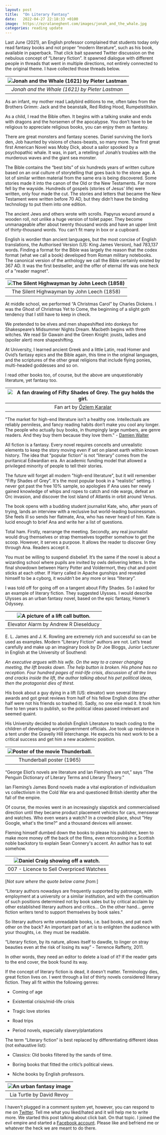 ```yaml
---
layout: post
title:  "On Literary Fantasy"
date:   2022-04-27 22:18:33 +0100
image:  https://ezralaneghent.com/images/jonah_and_the_whale.jpg
categories: reading update
---
```


Last June (2021), an English professor complained that students today only read fantasy books and not proper “modern literature”, such as his book, available in paperback. That click bait spawned Twitter discussion on the nebulous concept of “Literary fiction”. It spawned dialogue with different people in threads that went in multiple directions, not entirely connected to the original theme. I have collected those threads below.

| ![Jonah and the Whale (1621) by Pieter Lastman]({{site.url}}/images/jonah_and_the_whale.jpg) | 
|:--:| 
| *Jonah and the Whale (1621) by Pieter Lastman* |

As an infant, my mother read Ladybird editions to me, often tales from the Brothers Grimm: Jack and the beanstalk, Red Riding Hood, Rumpelstiltskin.

As a child, I read the Bible often. It begins with a talking snake and ends with dragons and the horsemen of the apocalypse. You don’t have to be religious to appreciate religious books, you can enjoy them as fantasy. 

There are great monsters and fantasy scenes. Daniel surviving the lion’s den, Job haunted by visions of chaos-beasts, so many more. The first great first American Novel was Moby Dick, about a sailor spooked by a psychopathic whale. It was, in part, a retelling of Jonah’s troubles with the murderous waves and the giant sea monster.

The Bible contains the “best bits” of six hundreds years of written culture based on an oral culture of storytelling that goes back to the stone age. A lot of similar written material from the same era is being discovered. Some stories made it into the canon of the Old or the New Testaments. Far more fell by the wayside. Hundreds of gospels (stories of Jesus' life) were written, only four made the cut. The stories and letters that became the New Testament were written before 70 AD, but they didn’t have the binding technology to put them into one edition.

The ancient Jews and others wrote with scrolls. Papyrus wound around a wooden roll, not unlike a huge version of toilet paper. They become unmanageable after about twenty thousand words and have an upper limit of thirty-thousand words. You can’t fit many in box or a cupboard.

English is wordier than ancient languages, but the most concise of English translations, the Authorised Version (US: King James Version), had 783,137 words. Finding a format for the Bible was largely the reason that the codex format (what we call a book) developed from Roman military notebooks. The canonical version of the anthology we call the Bible certainly existed by 367 AD. It was the first bestseller, and the offer of eternal life was one heck of a "reader magnet".

| ![The Silent Highwayman by John Leech (1858)]({{site.url}}/images/the_silent_highwayman.jpg) | 
|:--:| 
| The Silent Highwayman by John Leech (1858) |

At middle school, we performed “A Christmas Carol” by Charles Dickens. I was the Ghost of Christmas Yet to Come, the beginning of a slight goth tendency that I still have to keep in check.

We pretended to be elves and men shapeshifted into donkeys for Shakespeare’s Midsummer Nights Dream. Macbeth begins with three witches. We read Sir Gawain and the Green Knight: jousts, ladies and (spoiler alert) more shapeshifting. 

At University, I learned ancient Greek and a little Latin, read Homer and Ovid’s fantasy epics and the Bible again, this time in the original languages, and the scriptures of the other great religions that include flying ponies, multi-headed goddesses and so on.

I read other books too, of course, but the above are unquestionably literature, yet fantasy too.

| ![A fan drawing of Fifty Shades of Grey. The guy holds the girl.]({{site.url}}/images/fan_art.jpg) | 
|:--:|
| Fan art by [Özlem Karalar](https://twitter.com/zlemkaralar1) |

"The market for high-end literature isn’t a healthy one. Intellectuals are reliably penniless, and fancy reading habits don’t make you cool any longer. The people who actually buy books, in thumpingly large numbers, are genre readers. And they buy them because they love them." - [Damien Walter](https://www.theguardian.com/books/booksblog/2015/nov/20/literature-vs-genre-is-a-battle-where-both-sides-lose)


All fiction is a fantasy. Every novel requires conceits and unrealistic elements to keep the story moving even if set on planet earth within known history. The idea that “popular fiction” is not “literary” comes from the puritanical Edwardian era. An academic funding model that allowed a privileged minority of people to tell their stories.

The future will forget all modern "high-end literature", but it will remember “Fifty Shades of Grey”. It's the most popular book in a “realistic” setting. I never got past the free 10% sample, so apologies if Ana uses her newly gained knowledge of whips and ropes to catch and ride wargs, defeat an Orc invasion, and discover the lost island of Atlantis in orbit around Venus.

The book opens with a budding student journalist Kate, who, after years of trying, lands an interview with a reclusive but world-leading businessman. She feels ill so sends her flatmate, Ana, who has never heard of him. Kate is lucid enough to brief Ana and write her a list of questions.

Total ham. Firstly, rearrange the meeting. Secondly, any real journalist would drug themselves or strap themselves together somehow to get the scoop. However, it serves a purpose. It allows the reader to discover Grey through Ana. Readers accept it.

You must be willing to suspend disbelief. It’s the same if the novel is about a wizarding school where pupils are invited by owls delivering letters. In the final showdown between Harry Potter and Voldermort, they chat and point sticks at each other. If Harry called in Apache gunships and revealed himself to be a cyborg, it wouldn’t be any more or less “literary”.

I was told off for going off on a tangent about Fifty Shades. So I asked for an example of literary fiction. They suggested Ulysses. I would describe Ulysses as an urban fantasy novel, based on the epic fantasy, Homer’s Odyssey.

| ![A picture of a lift call button.]({{site.url}}/images/the_elevator_alarm.jpg) | 
|:--:|
| Elevator Alarm by Andrew R Dieselducy |

E. L. James and J. K. Rowling are extremely rich and successful so can be used as examples. Modern “Literary Fiction” authors are not. Let’s tread carefully and make up an imaginary book by Dr Joe Bloggs, Junior Lecturer in English at the University of Southend:

*An executive argues with his wife. On the way to a career changing meeting, the lift breaks down. The help button is broken. His phone has no reception. Four hundred pages of mid-life crisis, discussion of all the lines and cracks inside the lift, the author talking about his pet political ideas, then the protagonist dies of thirst.*

His book about a guy dying in a lift (US: elevator) won several literary awards and got great reviews from half of his fellow English dons (the other half were not his friends so trashed it). Sadly, no one else read it. It took him five to ten years to publish, so the political ideas passed irrelevant and seemed quaint.

His University decided to abolish English Literature to teach coding to the children of developing world government officials. Joe took up residence in a tent under the Gravelly Hill Interchange. He expects his next work to be a critical success and get him a new academic position.

| ![Poster of the movie Thunderball.]({{site.url}}/images/thunderball-poster.jpg) | 
|:--:|
| Thunderball poster (1965) |

“George Eliot’s novels are literature and Ian Fleming’s are not,” says “The Penguin Dictionary of Literary Terms and Literary Theory.”

Ian Fleming’s James Bond novels made a vital exploration of individualism vs collectivism in the Cold War era and questioned British identity after the fall of the empire.

Of course, the movies went in an increasingly slapstick and commercialised direction until they became product placement vehicles for cars, menswear and watches. Who even wears a watch? In a crowded place, shout "Hey Google, what's the time?" and a thousand devices will answer.

Fleming himself dumbed down the books to please his publisher, keen to make more money off the back of the films, even retconning in a Scottish noble backstory to explain Sean Connery's accent. An author has to eat somehow. 

| ![Daniel Craig showing off a watch.]({{site.url}}/images/watches.jpg) | 
|:--:|
| 007 - Licence to Sell Overpriced Watches |

[*Not sure where the quote below came from:*]

“Literary authors nowadays are frequently supported by patronage, with employment at a university or a similar institution, and with the continuation of such positions determined not by book sales but by critical acclaim by other established literary authors and critics… On the other hand... genre fiction writers tend to support themselves by book sales.”

So literary authors write unreadable books, i.e. bad books, and pat each other on the back? An important part of art is to enlighten the audience with your thoughts, i.e. they must be readable.

“Literary fiction, by its nature, allows itself to dawdle, to linger on stray beauties even at the risk of losing its way” - Terrence Rafferty, 2011.

In other words, they need an editor to delete a load of it? If the reader gets to the end cover, the book found its way. 

If the concept of literary fiction is dead, it doesn't matter. Terminology dies, great fiction lives on. I went through a list of thirty novels considered literary fiction. They all fit within the following genres:

* Coming of age

* Existential crisis/mid-life crisis

* Tragic love stories

* Road trips

* Period novels, especially slavery/plantations

The term “Literary fiction” is best replaced by differentiating different ideas (not exhaustive list):

* Classics: Old books filtered by the sands of time.

* Boring books that fitted the critic’s political views.

* Niche books by English professors.

| ![An urban fantasy image]({{site.url}}/images/lia_turtle.png) | 
|:--:|
| Lia Turtle by David Revoy |

I haven't plugged in a comment system yet, however, you can respond to me on [Twitter](https://twitter.com/ezralaneghent). Tell me what you liked/hated and it will help me to write more. We started this post talking about click bait. On that topic. I joined the evil empire and started a [Facebook account](https://www.facebook.com/ezralaneghent). Please like and befriend me or whatever the heck we are meant to do there.
